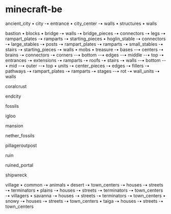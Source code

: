 # minecraft-be
ancient_city
• city
-• entrance
• city_center
-• walls
• structures
• walls

bastion
• blocks
• bridge
-• walls
-• bridge_pieces
-• connectors
-• legs
-• rampart_plates
-• ramparts
-• starting_pieces
• hoglin_stable
-• connectors
-• large_stables
-• posts
-• rampart_plates
-• ramparts
-• small_stables
-• stairs
-• starting_pieces
-• walls
• mobs
• treasure
-• bases
--• centers
-• brains
-• connectors
-• corners
--• bottom
--• edges
--• middle
--• top
-• entrances
-• extensions
-• ramparts
-• roofs
-• stairs
-• walls
--• bottom
--• mid
--• outer
--• top
• units
-• center_pieces
-• edges
-• fillers
-• pathways
-• rampart_plates
-• ramparts
-• stages
--• rot
-• wall_units
-• walls

coralcrust

endcity

fossils

igloo

mansion

nether_fossils

pillageroutpost

ruin

ruined_portal

shipwreck

village
• common
-• animals
• desert
-• town_centers
-• houses
-• streets
-• terminators
• plains
-• houses
-• streets
-• terminators
-• town_centers
-• villagers
• savanna
-• houses
-• streets
-• terminators
-• town_centers
• snowy
-• houses
-• streets
-• town_centers
• taiga
-• houses
-• streets
-• town_centers